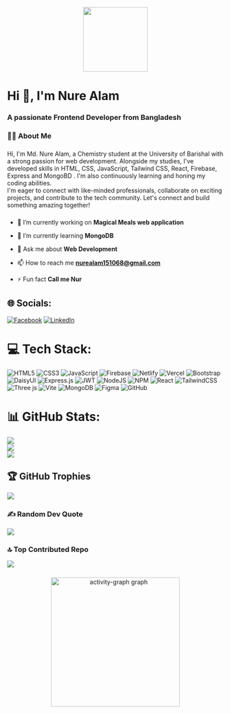 <div align="center">
  <img height="150" width="full" src="https://media.licdn.com/dms/image/v2/D5616AQH4SgJ4dqBy7g/profile-displaybackgroundimage-shrink_350_1400/profile-displaybackgroundimage-shrink_350_1400/0/1725275867824?e=1741824000&v=beta&t=wfct-hge3SYxh-aUcciFc5uuHaWV5G9sTTPLprJhfgc"  />
</div>

###

<h1 align="left">Hi 👋, I'm Nure Alam</h1>
<h3 align="left">A passionate Frontend Developer from Bangladesh</h3>

###

<h3 align="left">👩‍💻  About Me</h3>

###

<p align="left">Hi, I'm Md. Nure Alam, a Chemistry student at the University of Barishal with a strong passion for web development. Alongside my studies, I've developed skills in HTML, CSS, JavaScript, Tailwind CSS, React, Firebase, Express and MongoBD . I'm also continuously learning and honing my coding abilities.<br>I'm eager to connect with like-minded professionals, collaborate on exciting projects, and contribute to the tech community. Let's connect and build something amazing together!</p>

###

- 🔭 I’m currently working on **Magical Meals web application**

- 🌱 I’m currently learning **MongoDB**

- 💬 Ask me about **Web Development**

- 📫 How to reach me **nurealam151068@gmail.com**

- ⚡ Fun fact **Call me Nur**


## 🌐 Socials:
[![Facebook](https://img.shields.io/badge/Facebook-%231877F2.svg?logo=Facebook&logoColor=white)](https://www.facebook.com/profile.php?id=100019022316999) [![LinkedIn](https://img.shields.io/badge/LinkedIn-%230077B5.svg?logo=linkedin&logoColor=white)](https://linkedin.com/in/md-nure-alam-444887266/) 

# 💻 Tech Stack:
![HTML5](https://img.shields.io/badge/html5-%23E34F26.svg?style=for-the-badge&logo=html5&logoColor=white) ![CSS3](https://img.shields.io/badge/css3-%231572B6.svg?style=for-the-badge&logo=css3&logoColor=white) ![JavaScript](https://img.shields.io/badge/javascript-%23323330.svg?style=for-the-badge&logo=javascript&logoColor=%23F7DF1E) ![Firebase](https://img.shields.io/badge/firebase-%23039BE5.svg?style=for-the-badge&logo=firebase) ![Netlify](https://img.shields.io/badge/netlify-%23000000.svg?style=for-the-badge&logo=netlify&logoColor=#00C7B7) ![Vercel](https://img.shields.io/badge/vercel-%23000000.svg?style=for-the-badge&logo=vercel&logoColor=white) ![Bootstrap](https://img.shields.io/badge/bootstrap-%238511FA.svg?style=for-the-badge&logo=bootstrap&logoColor=white) ![DaisyUI](https://img.shields.io/badge/daisyui-5A0EF8?style=for-the-badge&logo=daisyui&logoColor=white) ![Express.js](https://img.shields.io/badge/express.js-%23404d59.svg?style=for-the-badge&logo=express&logoColor=%2361DAFB) ![JWT](https://img.shields.io/badge/JWT-black?style=for-the-badge&logo=JSON%20web%20tokens) ![NodeJS](https://img.shields.io/badge/node.js-6DA55F?style=for-the-badge&logo=node.js&logoColor=white) ![NPM](https://img.shields.io/badge/NPM-%23CB3837.svg?style=for-the-badge&logo=npm&logoColor=white) ![React](https://img.shields.io/badge/react-%2320232a.svg?style=for-the-badge&logo=react&logoColor=%2361DAFB) ![TailwindCSS](https://img.shields.io/badge/tailwindcss-%2338B2AC.svg?style=for-the-badge&logo=tailwind-css&logoColor=white) ![Three js](https://img.shields.io/badge/threejs-black?style=for-the-badge&logo=three.js&logoColor=white) ![Vite](https://img.shields.io/badge/vite-%23646CFF.svg?style=for-the-badge&logo=vite&logoColor=white) ![MongoDB](https://img.shields.io/badge/MongoDB-%234ea94b.svg?style=for-the-badge&logo=mongodb&logoColor=white) ![Figma](https://img.shields.io/badge/figma-%23F24E1E.svg?style=for-the-badge&logo=figma&logoColor=white) ![GitHub](https://img.shields.io/badge/github-%23121011.svg?style=for-the-badge&logo=github&logoColor=white)
# 📊 GitHub Stats:
![](https://github-readme-stats.vercel.app/api/top-langs/?username=NureAlam68&theme=blue-green&hide_border=false&include_all_commits=false&count_private=false&layout=compact)</br>
![](https://github-readme-stats.vercel.app/api?username=NureAlam68&theme=blue-green&hide_border=false&include_all_commits=false&count_private=false)</br>
![](https://github-readme-streak-stats.herokuapp.com/?user=NureAlam68&theme=blue-green&hide_border=false)


## 🏆 GitHub Trophies
![](https://github-profile-trophy.vercel.app/?username=NureAlam68&theme=tokyonight&no-frame=false&no-bg=true&margin-w=4)

### ✍️ Random Dev Quote
![](https://quotes-github-readme.vercel.app/api?type=horizontal&theme=radical)

### 🔝 Top Contributed Repo
![](https://github-contributor-stats.vercel.app/api?username=NureAlam68&limit=5&theme=blue-green&combine_all_yearly_contributions=true)

###

<div align="center">
  <img src="https://github-readme-activity-graph.vercel.app/graph?username=NureAlam68&radius=16&theme=react&area=true&order=5" height="300" alt="activity-graph graph"  />
</div>




